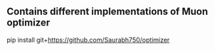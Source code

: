 ## Contains different implementations of Muon optimizer

pip install git+https://github.com/Saurabh750/optimizer